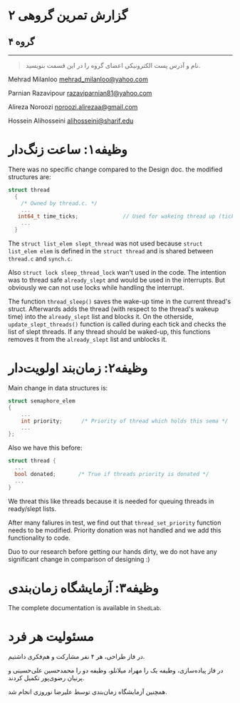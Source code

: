 # گزارش تمرین گروهی ۲

## گروه ۴

-----
> نام و آدرس پست الکترونیکی اعضای گروه را در این قسمت بنویسید.

Mehrad Milanloo <mehrad_milanloo@yahoo.com>

Parnian Razavipour <razaviparnian81@yahoo.com>

Alireza Noroozi <noroozi.alirezaa@gmail.com> 

Hossein Alihosseini <alihosseini@sharif.edu> 


# وظیفه۱: ساعت زنگ‌دار

There was no specific change compared to the Design doc. the modified structures are:

```C
struct thread
  {
    /* Owned by thread.c. */
    ...  
   int64_t time_ticks;              // Used for wakeing thread up (ticks since OS booting)
    ...
  }
```
The `struct list_elem slept_thread` was not used because `struct list_elem elem` is defined in the `struct thread` and is shared between `thread.c` and `synch.c`.

Also `struct lock sleep_thread_lock` wan't used in the code. The intention was to thread safe `already_slept` and would be used in the interrupts. But obviously we can not use locks while handling the interrupt.

The function `thread_sleep()` saves the wake-up time in the current thread's struct. Afterwards adds the thread (with respect to the thread's wakeup time) into the `already_slept` list and blocks it. On the otherside, `update_slept_threads()` function is called during each tick and checks the list of slept threads. If any thread should be waked-up, this functions removes it from the `already_slept` list and unblocks it.



# وظیفه۲: زمان‌بند اولویت‌دار

Main change in data structures is:

```c
struct semaphore_elem
{
    ...
    int priority;      /* Priority of thread which holds this sema */
    ...
};
```

Also we have this before:

```c
struct thread {
  ...
  bool donated;       /* True if threads priority is donated */
  ...
}
```

We threat this like threads because it is needed for queuing threads in ready/slept lists.

After many faliures in test, we find out that `thread_set_priority` function needs to be modified. Priority donation was not handled and we add this functionality to code.

Duo to our research before getting our hands dirty, we do not have any significant change in comparison of designing :)


# وظیفه۳: آزمایشگاه زمان‌بندی

The complete documentation is available in `ShedLab`. 

# مسئولیت هر فرد

در فاز طراحی، هر ۴ نفر مشارکت و هم‌فکری داشتیم.

در فاز پیاده‌سازی، وطیفه یک را مهراد میلانلو، وظیفه دو را محمدحسین علی‌حسینی و پرنیان رضوی‌پور تکمیل کردند.

همچنین آزمایشگاه زمان‌بندی توسط علیرضا نوروزی انجام شد.
